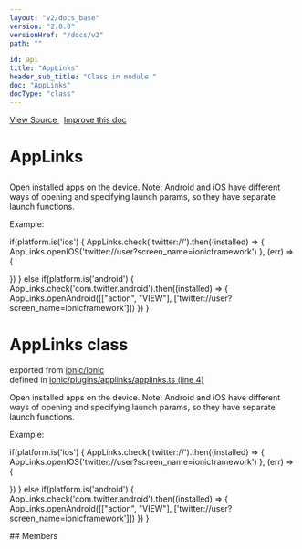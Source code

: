 ```yaml
---
layout: "v2/docs_base"
version: "2.0.0"
versionHref: "/docs/v2"
path: ""

id: api
title: "AppLinks"
header_sub_title: "Class in module "
doc: "AppLinks"
docType: "class"
---
```



<div class="improve-docs">
  <a href='http://github.com/driftyco/ionic2/tree/master/ionic/plugins/applinks/applinks.ts#L3'>
    View Source
  </a>
  &nbsp;
  <a href='http://github.com/driftyco/ionic2/edit/master/ionic/plugins/applinks/applinks.ts#L3'>
    Improve this doc
  </a>
</div>




<h1 class="api-title">

  AppLinks



</h1>





Open installed apps on the device. Note: Android and iOS have different ways of
opening and specifying launch params, so they have separate launch functions.

Example:

if(platform.is('ios') {
  AppLinks.check('twitter://').then((installed) => {
    AppLinks.openIOS('twitter://user?screen_name=ionicframework')
  }, (err) => {

  })
} else if(platform.is('android') {
  AppLinks.check('com.twitter.android').then((installed) => {
    AppLinks.openAndroid([["action", "VIEW"], ['twitter://user?screen_name=ionicframework']])
  })
}



<h1 class="class export">AppLinks <span class="type">class</span></h1>
<p class="module">exported from <a href='undefined'>ionic/ionic</a><br/>
defined in <a href="https://github.com/driftyco/ionic2/tree/master/ionic/plugins/applinks/applinks.ts#L4-L71">ionic/plugins/applinks/applinks.ts (line 4)</a>
</p>
<p><p>Open installed apps on the device. Note: Android and iOS have different ways of
opening and specifying launch params, so they have separate launch functions.</p>
<p>Example:</p>
<p>if(platform.is(&#39;ios&#39;) {
  AppLinks.check(&#39;twitter://&#39;).then((installed) =&gt; {
    AppLinks.openIOS(&#39;twitter://user?screen_name=ionicframework&#39;)
  }, (err) =&gt; {</p>
<p>  })
} else if(platform.is(&#39;android&#39;) {
  AppLinks.check(&#39;com.twitter.android&#39;).then((installed) =&gt; {
    AppLinks.openAndroid([[&quot;action&quot;, &quot;VIEW&quot;], [&#39;twitter://user?screen_name=ionicframework&#39;]])
  })
}</p>
</p>
## Members

